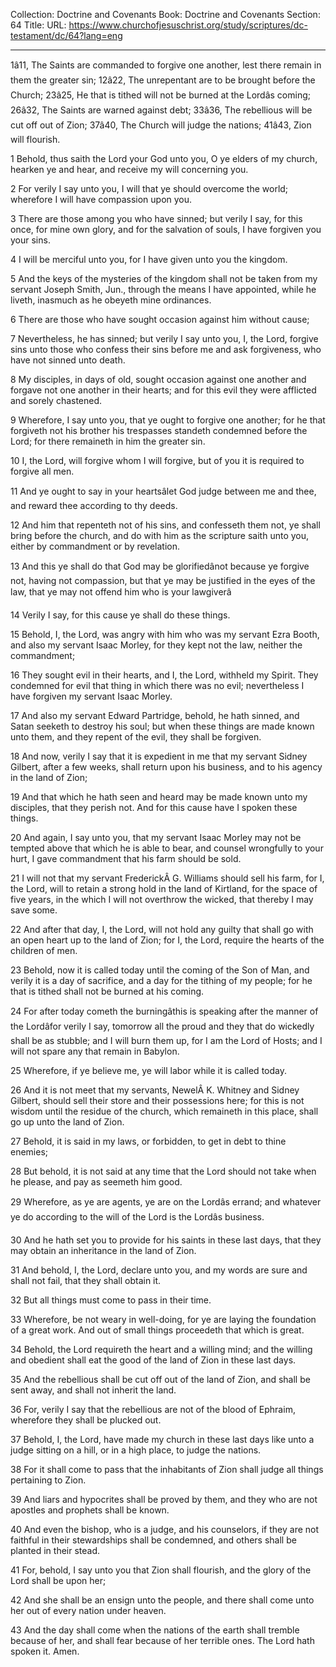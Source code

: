 Collection: Doctrine and Covenants
Book: Doctrine and Covenants
Section: 64
Title: 
URL: https://www.churchofjesuschrist.org/study/scriptures/dc-testament/dc/64?lang=eng

---

1â11, The Saints are commanded to forgive one another, lest there remain in them the greater sin; 12â22, The unrepentant are to be brought before the Church; 23â25, He that is tithed will not be burned at the Lordâs coming; 26â32, The Saints are warned against debt; 33â36, The rebellious will be cut off out of Zion; 37â40, The Church will judge the nations; 41â43, Zion will flourish.

1 Behold, thus saith the Lord your God unto you, O ye elders of my church, hearken ye and hear, and receive my will concerning you.

2 For verily I say unto you, I will that ye should overcome the world; wherefore I will have compassion upon you.

3 There are those among you who have sinned; but verily I say, for this once, for mine own glory, and for the salvation of souls, I have forgiven you your sins.

4 I will be merciful unto you, for I have given unto you the kingdom.

5 And the keys of the mysteries of the kingdom shall not be taken from my servant Joseph Smith, Jun., through the means I have appointed, while he liveth, inasmuch as he obeyeth mine ordinances.

6 There are those who have sought occasion against him without cause;

7 Nevertheless, he has sinned; but verily I say unto you, I, the Lord, forgive sins unto those who confess their sins before me and ask forgiveness, who have not sinned unto death.

8 My disciples, in days of old, sought occasion against one another and forgave not one another in their hearts; and for this evil they were afflicted and sorely chastened.

9 Wherefore, I say unto you, that ye ought to forgive one another; for he that forgiveth not his brother his trespasses standeth condemned before the Lord; for there remaineth in him the greater sin.

10 I, the Lord, will forgive whom I will forgive, but of you it is required to forgive all men.

11 And ye ought to say in your heartsâlet God judge between me and thee, and reward thee according to thy deeds.

12 And him that repenteth not of his sins, and confesseth them not, ye shall bring before the church, and do with him as the scripture saith unto you, either by commandment or by revelation.

13 And this ye shall do that God may be glorifiedânot because ye forgive not, having not compassion, but that ye may be justified in the eyes of the law, that ye may not offend him who is your lawgiverâ

14 Verily I say, for this cause ye shall do these things.

15 Behold, I, the Lord, was angry with him who was my servant Ezra Booth, and also my servant Isaac Morley, for they kept not the law, neither the commandment;

16 They sought evil in their hearts, and I, the Lord, withheld my Spirit. They condemned for evil that thing in which there was no evil; nevertheless I have forgiven my servant Isaac Morley.

17 And also my servant Edward Partridge, behold, he hath sinned, and Satan seeketh to destroy his soul; but when these things are made known unto them, and they repent of the evil, they shall be forgiven.

18 And now, verily I say that it is expedient in me that my servant Sidney Gilbert, after a few weeks, shall return upon his business, and to his agency in the land of Zion;

19 And that which he hath seen and heard may be made known unto my disciples, that they perish not. And for this cause have I spoken these things.

20 And again, I say unto you, that my servant Isaac Morley may not be tempted above that which he is able to bear, and counsel wrongfully to your hurt, I gave commandment that his farm should be sold.

21 I will not that my servant FrederickÂ G. Williams should sell his farm, for I, the Lord, will to retain a strong hold in the land of Kirtland, for the space of five years, in the which I will not overthrow the wicked, that thereby I may save some.

22 And after that day, I, the Lord, will not hold any guilty that shall go with an open heart up to the land of Zion; for I, the Lord, require the hearts of the children of men.

23 Behold, now it is called today until the coming of the Son of Man, and verily it is a day of sacrifice, and a day for the tithing of my people; for he that is tithed shall not be burned at his coming.

24 For after today cometh the burningâthis is speaking after the manner of the Lordâfor verily I say, tomorrow all the proud and they that do wickedly shall be as stubble; and I will burn them up, for I am the Lord of Hosts; and I will not spare any that remain in Babylon.

25 Wherefore, if ye believe me, ye will labor while it is called today.

26 And it is not meet that my servants, NewelÂ K. Whitney and Sidney Gilbert, should sell their store and their possessions here; for this is not wisdom until the residue of the church, which remaineth in this place, shall go up unto the land of Zion.

27 Behold, it is said in my laws, or forbidden, to get in debt to thine enemies;

28 But behold, it is not said at any time that the Lord should not take when he please, and pay as seemeth him good.

29 Wherefore, as ye are agents, ye are on the Lordâs errand; and whatever ye do according to the will of the Lord is the Lordâs business.

30 And he hath set you to provide for his saints in these last days, that they may obtain an inheritance in the land of Zion.

31 And behold, I, the Lord, declare unto you, and my words are sure and shall not fail, that they shall obtain it.

32 But all things must come to pass in their time.

33 Wherefore, be not weary in well-doing, for ye are laying the foundation of a great work. And out of small things proceedeth that which is great.

34 Behold, the Lord requireth the heart and a willing mind; and the willing and obedient shall eat the good of the land of Zion in these last days.

35 And the rebellious shall be cut off out of the land of Zion, and shall be sent away, and shall not inherit the land.

36 For, verily I say that the rebellious are not of the blood of Ephraim, wherefore they shall be plucked out.

37 Behold, I, the Lord, have made my church in these last days like unto a judge sitting on a hill, or in a high place, to judge the nations.

38 For it shall come to pass that the inhabitants of Zion shall judge all things pertaining to Zion.

39 And liars and hypocrites shall be proved by them, and they who are not apostles and prophets shall be known.

40 And even the bishop, who is a judge, and his counselors, if they are not faithful in their stewardships shall be condemned, and others shall be planted in their stead.

41 For, behold, I say unto you that Zion shall flourish, and the glory of the Lord shall be upon her;

42 And she shall be an ensign unto the people, and there shall come unto her out of every nation under heaven.

43 And the day shall come when the nations of the earth shall tremble because of her, and shall fear because of her terrible ones. The Lord hath spoken it. Amen.
